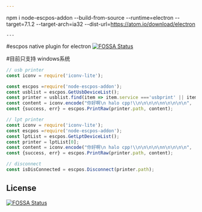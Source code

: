 ```yaml
---
```
npm i node-escpos-addon --build-from-source --runtime=electron --target=7.1.2 --target-arch=ia32 --dist-url=https://atom.io/download/electron
```
---
```

#escpos native plugin for electron
[![FOSSA Status](https://app.fossa.com/api/projects/git%2Bgithub.com%2FboneVidy%2Fnode-escpos-addon.svg?type=shield)](https://app.fossa.com/projects/git%2Bgithub.com%2FboneVidy%2Fnode-escpos-addon?ref=badge_shield)

#目前只支持 windows系统
```js
// usb printer
const iconv = require('iconv-lite');

const escpos =require('node-escpos-addon');
const usblist = escpos.GetUsbDeviceList();
const printer = usblist.find(item => item.service ==='usbprint' || item.deviceName==='USB 打印支持');
const content = iconv.encode("你好啊\n halo cpp!\\n\n\n\n\nn\n\n\n\n", 'GB18030');
const {success, err} = escpos.PrintRaw(printer.path, content);
```


```ts
// lpt printer
const iconv = require('iconv-lite');
const escpos =require('node-escpos-addon');
const lptList = escpos.GetLptDeviceList();
const printer = lptList[0];
const content = iconv.encode("你好啊\n halo cpp!\\n\n\n\n\nn\n\n\n\n", 'GB18030');
const {success, err} = escpos.PrintRaw(printer.path, content);

// disconnect
const isDisConnected = escpos.Disconnect(printer.path);

```


## License
[![FOSSA Status](https://app.fossa.com/api/projects/git%2Bgithub.com%2FboneVidy%2Fnode-escpos-addon.svg?type=large)](https://app.fossa.com/projects/git%2Bgithub.com%2FboneVidy%2Fnode-escpos-addon?ref=badge_large)